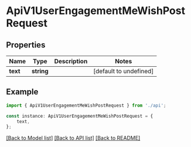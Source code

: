 # ApiV1UserEngagementMeWishPostRequest


## Properties

Name | Type | Description | Notes
------------ | ------------- | ------------- | -------------
**text** | **string** |  | [default to undefined]

## Example

```typescript
import { ApiV1UserEngagementMeWishPostRequest } from './api';

const instance: ApiV1UserEngagementMeWishPostRequest = {
    text,
};
```

[[Back to Model list]](../README.md#documentation-for-models) [[Back to API list]](../README.md#documentation-for-api-endpoints) [[Back to README]](../README.md)
